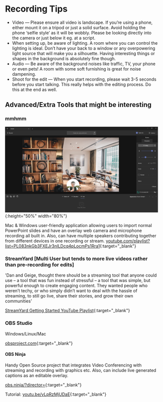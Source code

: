 # Recording Tips

* Video — Please ensure all video is landscape. If you’re using a phone, either mount it on a tripod or just a solid surface. Avoid holding the phone ‘selfie style’ as it will be wobbly. Please be looking directly into the camera or just below it eg. at a script.
* When setting up, be aware of lighting. A room where you can control the lighting is ideal. Don’t have your back to a window or any overpowering light source that will make you a silhouette. Having interesting things or shapes in the background is absolutely fine though.
* Audio — Be aware of the background noises like traffic, TV, your phone or even pets! A room with some soft furnishing is great for noise dampening.
* Shoot for the edit — When you start recording, please wait 3-5 seconds before you start talking. This really helps with the editing process. Do this at the end as well.

## Advanced/Extra Tools that might be interesting

### mmhmm

![mmhmm Running Screenshot](assets\mmhmm.jpg){:height="50%" width="80%"}

Mac & Windows user-friendly application allowing users to import normal PowerPoint slides and have an overlay web camera and microphone recording all built in. Also, can have multiple speakers contributing together from different devices in one recording or stream. [youtube.com/playlist?list=PL083nkGb3FXEJr3nlLDcq4pLocmPs1Rra1](https://www.youtube.com/playlist?list=PL083nkGb3FXEJr3nlLDcq4pLocmPs1Rra&playnext=1){:target="_blank"}

### StreamYard [Multi User but tends to more live videos rather than pre-recording for edits]

'Dan and Geige, thought there should be a streaming tool that anyone could use – a tool that was fun instead of stressful – a tool that was simple, but powerful enough to create engaging content. They wanted people who weren’t techy, or who simply didn’t want to deal with the hassle of streaming, to still go live, share their stories, and grow their own communities'

[StreamYard Getting Started YouTube Playlist](https://www.youtube.com/playlist?list=PLxqZPGZQ-k74PbwvByNzMAZ-umZ-5ZzBF&playnext=1){:target="_blank"}

### OBS Studio

Windows/Linux/Mac

[obsproject.com](https://obsproject.com){:target="_blank"}

#### OBS Ninja

Handy Open Source project that integrates Video Conferencing with streaming and recording with graphics etc. Also, can include live generated captions as an editable overlay.

[obs.ninja/?director=](https://obs.ninja/?director=){:target="_blank"}

Tutorial: [youtu.be/vLpRzMjUDaE](https://youtu.be/vLpRzMjUDaE?list=UUMc1GFSONeLSKvXuHx_N51A){:target="_blank"}
